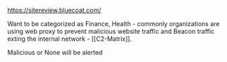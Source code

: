 

https://sitereview.bluecoat.com/

Want to be categorized as Finance, Health  - commonly organizations are using web proxy to prevent malicious website traffic and Beacon traffic exting the internal network -  [[C2-Matrix]]. 

Malicious or None will be alerted